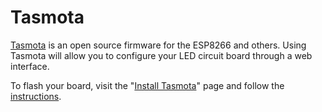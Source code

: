 # Tasmota

[Tasmota](https://tasmota.github.io/docs/) is an open source firmware for the ESP8266 and others. Using Tasmota will allow you to configure your LED circuit board through a web interface.

To flash your board, visit the "[Install Tasmota](https://tasmota.github.io/install/)" page and follow the [instructions](https://tasmota.github.io/docs/Getting-Started/#initial-configuration).
